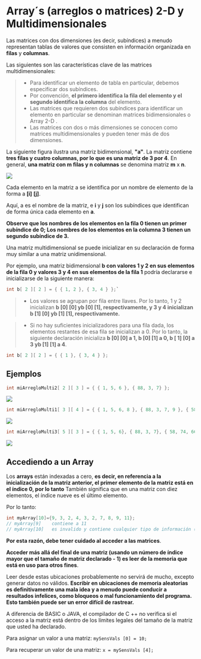 # Array´s (arreglos o matrices) 2-D y Multidimensionales

Las matrices con dos dimensiones (es decir, subíndices) a menudo representan tablas de valores que consisten en información organizada en **filas** y **columnas**. 

Las siguientes son las características clave de las matrices multidimensionales: 

> - Para identificar un elemento de tabla en particular, debemos especificar dos subíndices. 
>- Por convención, **el primero identifica la fila del elemento y el segundo identifica la columna** del elemento. 
>- Las matrices que requieren dos subíndices para identificar un elemento en particular se denominan matrices bidimensionales o Array 2-D . 
>- Las matrices con dos o más dimensiones se conocen como matrices multidimensionales y pueden tener más de dos dimensiones.

La siguiente figura ilustra una matriz bidimensional, **"a"**. La matriz contiene **tres filas y cuatro columnas, por lo que es una matriz de 3 por 4**. En general, **una matriz con m filas y n columnas** se denomina matriz **m** x **n**.

![](https://www.tutorialspoint.com/arduino/images/multidimensional_array.jpg)

Cada elemento en la matriz a se identifica por un nombre de elemento de la forma a **[i]** **[j]**. 

Aquí, a es el nombre de la matriz, e **i** y **j** son los subíndices que identifican de forma única cada elemento en **a**. 

**Observe que los nombres de los elementos en la fila 0 tienen un primer subíndice de 0; Los nombres de los elementos en la columna 3 tienen un segundo subíndice de 3.**

Una matriz multidimensional se puede inicializar en su declaración de forma muy similar a una matriz unidimensional. 

Por ejemplo, una matriz bidimensional **b con valores 1 y 2 en sus elementos de la fila 0 y valores 3 y 4 en sus elementos de la fila 1** podría declararse e inicializarse de la siguiente manera:

```c
int b[ 2 ][ 2 ] = { { 1, 2 }, { 3, 4 } };`
```

>- Los valores se agrupan por fila entre llaves. Por lo tanto, 1 y 2 inicializan **b [0] [0] yb [0] [1], respectivamente, y 3 y 4 inicializan b [1] [0] yb [1] [1], respectivamente.**

>- Si no hay suficientes inicializadores para una fila dada, los elementos restantes de esa fila se inicializan a 0. Por lo tanto, la siguiente declaración inicializa **b [0] [0] a 1, b [0] [1] a 0, b [ 1] [0] a 3 yb [1] [1] a 4**.

```c
int b[ 2 ][ 2 ] = { { 1 }, { 3, 4 } };
```
## Ejemplos 

```c
int miArregloMulti2[ 2 ][ 3 ] = { { 1, 5, 6 }, { 88, 3, 7} };
```

![](https://static.lolahome.es/media/catalog/product/cache/1/image/600x/9df78eab33525d08d6e5fb8d27136e95/c/a/cajonera-6-cajones-blanco-122823.jpg)


```c
int miArregloMulti1[ 3 ][ 4 ] = { { 1, 5, 6, 8 }, { 88, 3, 7, 9 }, { 58, 74, 66, 848} };
```
![](https://manualidadesybellasartes.es/175094-home_default/cajonera-madera-artemio-415x11x325-mm.jpg)


```c
int miArregloMulti3[ 5 ][ 3 ] = { { 1, 5, 6}, { 88, 3, 7}, { 58, 74, 66}, { 75, 2, 85}, { 2, 7, 9} };
```

![](https://habitkasa.es/wp-content/uploads/2019/11/MB-150626_9-600x400.jpg)

## Accediendo a un Array

Los **arrays** están indexadas a cero, **es decir, en referencia a la inicialización de la matriz anterior, el primer elemento de la matriz está en el índice 0, por lo tanto** También significa que en una matriz con diez elementos, el índice nueve es el último elemento. 

Por lo tanto:

```c
int myArray[10]={9, 3, 2, 4, 3, 2, 7, 8, 9, 11};
// myArray[9]    contiene a 11
// myArray[10]   es invalido y contiene cualquier tipo de información (otra dirección de memoria).
```
**Por esta razón, debe tener cuidado al acceder a las matrices**. 

**Acceder más allá del final de una matriz (usando un número de índice mayor que el tamaño de matriz declarado - 1) es leer de la memoria que está en uso para otros fines**. 

Leer desde estas ubicaciones probablemente no servirá de mucho, excepto generar datos no válidos. **Escribir en ubicaciones de memoria aleatorias es definitivamente una mala idea y a menudo puede conducir a resultados infelices, como bloqueos o mal funcionamiento del programa. Esto también puede ser un error difícil de rastrear.**

A diferencia de BASIC o JAVA, el compilador de C ++ no verifica si el acceso a la matriz está dentro de los límites legales del tamaño de la matriz que usted ha declarado.

Para asignar un valor a una matriz:
`mySensVals [0] = 10;`

Para recuperar un valor de una matriz:
`x = mySensVals [4];`
<!--stackedit_data:
eyJoaXN0b3J5IjpbLTE3MTk0ODY3NjIsLTE3NzU0MjM0OTYsLT
EwNDEwMzgwOTUsODI0MTc2OTM5LDEzMTc4Mjc0XX0=
-->